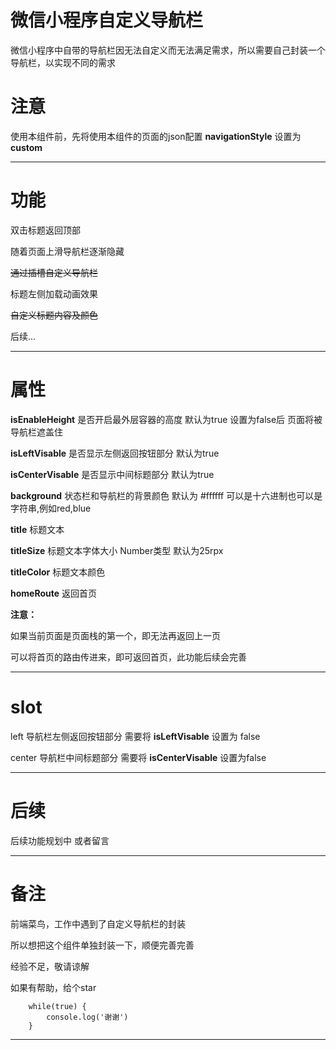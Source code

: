 # 微信小程序自定义导航栏

微信小程序中自带的导航栏因无法自定义而无法满足需求，所以需要自己封装一个导航栏，以实现不同的需求


# 注意

使用本组件前，先将使用本组件的页面的json配置
**navigationStyle**
设置为 **custom**

***

# 功能

双击标题返回顶部

随着页面上滑导航栏逐渐隐藏

~~通过插槽自定义导航栏~~

标题左侧加载动画效果

~~自定义标题内容及颜色~~

后续...

***

# 属性

**isEnableHeight**
是否开启最外层容器的高度 默认为true 设置为false后 页面将被导航栏遮盖住 

**isLeftVisable**
是否显示左侧返回按钮部分 默认为true

**isCenterVisable**
是否显示中间标题部分  默认为true

**background**
状态栏和导航栏的背景颜色 默认为 #ffffff  可以是十六进制也可以是字符串,例如red,blue

**title**
标题文本

**titleSize**
标题文本字体大小 Number类型 默认为25rpx

**titleColor**
标题文本颜色

**homeRoute**
返回首页 

**注意：**

如果当前页面是页面栈的第一个，即无法再返回上一页

可以将首页的路由传进来，即可返回首页，此功能后续会完善

***


# slot
left  导航栏左侧返回按钮部分  需要将 **isLeftVisable** 设置为 false

center  导航栏中间标题部分   需要将 **isCenterVisable** 设置为false


***

# 后续
后续功能规划中 或者留言

***

# 备注
前端菜鸟，工作中遇到了自定义导航栏的封装

所以想把这个组件单独封装一下，顺便完善完善

经验不足，敬请谅解

如果有帮助，给个star

```
	while(true) {
		console.log('谢谢')
	}
```

***

	

